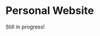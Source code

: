 # Personal Website

Still in progress!


<!-- ## Acknowledgments

* Hat tip to anyone whose code was used
* Inspiration
* etc -->
